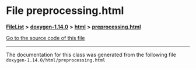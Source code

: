 

# File preprocessing.html



[**FileList**](files.md) **>** [**doxygen-1.14.0**](dir_9d5bad020669189c90cda983471be5d0.md) **>** [**html**](dir_05d1fd8a7cdd04f638f8b23196de02e2.md) **>** [**preprocessing.html**](preprocessing_8html.md)

[Go to the source code of this file](preprocessing_8html_source.md)





































































------------------------------
The documentation for this class was generated from the following file `doxygen-1.14.0/html/preprocessing.html`

